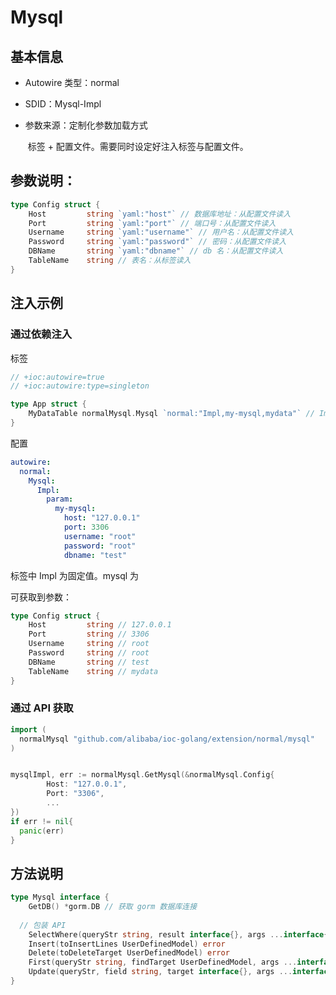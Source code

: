 # Mysql

## 基本信息

- Autowire 类型：normal

- SDID：Mysql-Impl

- 参数来源：定制化参数加载方式

  ​	标签 + 配置文件。需要同时设定好注入标签与配置文件。

## 参数说明：

```go
type Config struct {
	Host         string `yaml:"host"` // 数据库地址：从配置文件读入
	Port         string `yaml:"port"` // 端口号：从配置文件读入
	Username     string `yaml:"username"` // 用户名：从配置文件读入
	Password     string `yaml:"password"` // 密码：从配置文件读入
	DBName       string `yaml:"dbname"` // db 名：从配置文件读入
	TableName    string // 表名：从标签读入
}
```

## 注入示例

### 通过依赖注入

标签

```go
// +ioc:autowire=true
// +ioc:autowire:type=singleton

type App struct {
	MyDataTable normalMysql.Mysql `normal:"Impl,my-mysql,mydata"` // Impl,配置key，表明
}
```

配置

```yaml
autowire:
  normal:
    Mysql:
      Impl:
        param:
          my-mysql:
            host: "127.0.0.1"
            port: 3306
            username: "root"
            password: "root"
            dbname: "test"
```

标签中 Impl 为固定值。mysql 为

可获取到参数：

```go
type Config struct {
	Host         string // 127.0.0.1
	Port         string // 3306
	Username     string // root
	Password     string // root
	DBName       string // test
	TableName    string // mydata
}
```

### 通过 API 获取

```go
import (
  normalMysql "github.com/alibaba/ioc-golang/extension/normal/mysql"
)


mysqlImpl, err := normalMysql.GetMysql(&normalMysql.Config{
		Host: "127.0.0.1",
		Port: "3306",
		...
})
if err != nil{
  panic(err)
}
```

## 方法说明

```go
type Mysql interface {
	GetDB() *gorm.DB // 获取 gorm 数据库连接
  
  // 包装 API 
	SelectWhere(queryStr string, result interface{}, args ...interface{}) error
	Insert(toInsertLines UserDefinedModel) error
	Delete(toDeleteTarget UserDefinedModel) error
	First(queryStr string, findTarget UserDefinedModel, args ...interface{}) error
	Update(queryStr, field string, target interface{}, args ...interface{}) error
}
```




